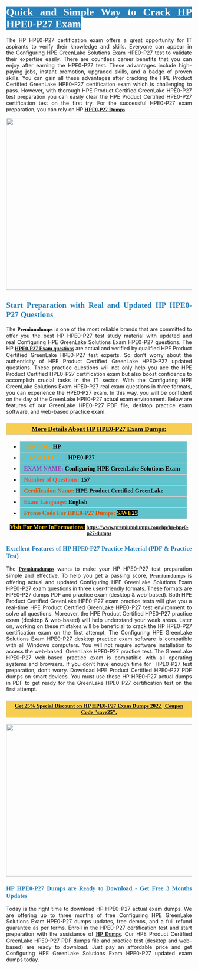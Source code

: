 <h1 style="text-align: justify;"><span style="color:#ffffff;"><span style="font-family:Georgia,serif;"><strong><span style="background-color:#2980b9;">Quick and Simple Way to Crack HP HPE0-P27 Exam</span></strong></span></span></h1>

<p style="text-align: justify;">The HP HPE0-P27 certification exam offers a great opportunity for IT aspirants to verify their knowledge and skills. Everyone can appear in the Configuring HPE GreenLake Solutions Exam HPE0-P27 test to validate their expertise easily. There are countless career benefits that you can enjoy after earning the HPE0-P27 test. These advantages include high-paying jobs, instant promotion, upgraded skills, and a badge of proven skills. You can gain all these advantages after cracking the HPE Product Certified GreenLake HPE0-P27 certification exam which is challenging to pass. However, with thorough HPE Product Certified GreenLake HPE0-P27 test preparation you can easily clear the HPE Product Certified HPE0-P27 certification test on the first try. For the successful HPE0-P27 exam preparation, you can rely on HP <span style="font-family:Georgia,serif;"><strong><a href="https://www.premiumdumps.com/hp/hp-hpe0-p27-dumps">HPE0-P27 Dumps</a></strong></span>.</p>

<p style="text-align: center;"><a href="https://www.premiumdumps.com/hp/hp-hpe0-p27-dumps"><img alt="" src="https://i.imgur.com/KJGzbJ2.jpeg" style="width: 700px; height: 465px;" /></a></p>

<h2 style="text-align: justify;"><span style="color:#2980b9;"><span style="font-family:Georgia,serif;"><strong>Start Preparation with Real and Updated HP HPE0-P27 Questions</strong></span></span></h2>

<p style="text-align: justify;">The <span style="font-size:14px;"><span style="font-family:Georgia,serif;"><strong>Premiumdumps</strong></span></span> is one of the most reliable brands that are committed to offer you the best HP HPE0-P27 test study material with updated and real Configuring HPE GreenLake Solutions Exam HPE0-P27 questions. The HP <span style="font-family:Georgia,serif;"><strong><a href="https://www.premiumdumps.com/hp/hp-hpe0-p27-dumps">HPE0-P27 Exam questions</a></strong></span> are actual and verified by qualified HPE Product Certified GreenLake HPE0-P27 test experts. So don’t worry about the authenticity of HPE Product Certified GreenLake HPE0-P27 updated questions. These practice questions will not only help you ace the HPE Product Certified HPE0-P27 certification exam but also boost confidence to accomplish crucial tasks in the IT sector. With the Configuring HPE GreenLake Solutions Exam HPE0-P27 real exam questions in three formats, you can experience the HPE0-P27 exam. In this way, you will be confident on the day of the GreenLake HPE0-P27 actual exam environment. Below are features of our GreenLake HPE0-P27 PDF file, desktop practice exam software, and web-based practice exam.</p>

<h3 style="background: #f7ce50; border: 1px solid rgb(204, 204, 204); padding: 5px 10px; text-align: center;"><span style="font-family:Georgia,serif;"><u><u><span style="color:#000000;"><span style="font-size:11pt"><span style="line-height:normal"><b><span style="font-size:13.0pt"><span cambria="">More Details About HP HPE0-P27 Exam Dumps:</span></span></b></span></span></span></u></u></span></h3>

<ul>
	<li style="margin:0cm 10pt">
	<div style="background:#61c4cd; border: 1px solid rgb(204, 204, 204); padding: 5px 10px; text-align: justify;"><span style="font-family:Georgia,serif;"><span style="font-size:11pt"><span style="line-height:normal"><b><span style="font-size:12.0pt"><span new="" roman="" times=""><span style="color:#f39c12;">VENDOR:</span> <span style="color:#000000;">HP</span></span></span></b></span></span></span></div>
	</li>
	<li style="margin:0cm 10pt">
	<div style="background: #61c4cd; border: 1px solid rgb(204, 204, 204); padding: 5px 10px; text-align: justify;"><span style="font-family:Georgia,serif;"><span style="font-size:11pt"><span style="line-height:normal"><b><span style="font-size:12.0pt"><span new="" roman="" times=""><span style="color:#f39c12;">EXAM CCODE:</span> <span style="color:#000000;">HPE0-P27</span></span></span></b></span></span></span></div>
	</li>
	<li style="margin:0cm 10pt">
	<div style="background: #61c4cd; border: 1px solid rgb(204, 204, 204); padding: 5px 10px; text-align: justify;"><span style="font-family:Georgia,serif;"><span style="font-size:11pt"><span style="line-height:normal"><b><span style="font-size:12.0pt"><span new="" roman="" times=""><span style="color:#8e44ad;">EXAM NAME:</span> <span style="color:#000000;">Configuring HPE GreenLake Solutions Exam</span></span></span></b></span></span></span></div>
	</li>
	<li style="margin:0cm 10pt">
	<div style="background: #61c4cd; border: 1px solid rgb(204, 204, 204); padding: 5px 10px;"><span style="font-family:Georgia,serif;"><span style="font-size:11pt"><span style="line-height:normal"><b><span style="font-size:12.0pt"><span new="" roman="" times=""><span style="color:#e74c3c;">Number of Questions:</span><span style="color:#000000;"><span style="color:#f1c40f;"> </span>157</span></span></span></b></span></span></span></div>
	</li>
	<li style="margin:0cm 10pt">
	<div style="background: #61c4cd; border: 1px solid rgb(204, 204, 204); padding: 5px 10px; text-align: justify;"><span style="font-family:Georgia,serif;"><span style="font-size:11pt"><span style="line-height:normal"><b><span style="font-size:12.0pt"><span new="" roman="" times=""><span style="color:#d35400;">Certification Name:</span> HPE Product Certified GreenLake</span></span></b></span></span></span></div>
	</li>
	<li style="margin:0cm 10pt">
	<div style="background: #61c4cd; border: 1px solid rgb(204, 204, 204); padding: 5px 10px; text-align: justify;"><span style="font-family:Georgia,serif;"><span style="font-size:11pt"><span style="line-height:normal"><b><span style="font-size:12.0pt"><span new="" roman="" times=""><span style="color:#e74c3c;">Exam Language:</span> <span style="color:#000000;">English</span></span></span></b></span></span></span></div>
	</li>
	<li style="margin:0cm 10pt">
	<div style="background: #61c4cd; border: 1px solid rgb(204, 204, 204); padding: 5px 10px;"><span style="font-family:Georgia,serif;"><span style="font-size:11pt"><span style="line-height:normal"><b><span style="font-size:12.0pt"><span new="" roman="" times=""><span style="color:#d35400;">Promo Code For HPE0-P27 Dumps:</span><span style="color:#f1c40f;"> <span style="background-color:#000000;">SAVE</span></span><span style="color:#ffffff;"><span style="background-color:#000000;">25</span></span></span></span></b></span></span></span></div>
	</li>
</ul>

<p style="text-align: center;"><span style="font-family:Georgia,serif;"><strong><span style="font-size:16px;"><span style="color:#f1c40f;"><span style="background-color:#000000;">Visit For More InFormations:</span></span></span> <a href="https://www.premiumdumps.com/hp/hp-hpe0-p27-dumps">https://www.premiumdumps.com/hp/hp-hpe0-p27-dumps</a></strong></span></p>

<h3 style="text-align: justify;"><span style="color:#2980b9;"><span style="font-family:Georgia,serif;"><strong><strong><strong>Excellent Features of HP HPE0-P27 Practice Material (PDF & Practice Test)</strong></strong></strong></span></span></h3>

<p style="text-align: justify;">The <a href="https://www.premiumdumps.com/"><span style="font-size:14px;"><span style="font-family:Georgia,serif;"><strong>Premiumdumps</strong></span></span></a> wants to make your HP HPE0-P27 test preparation simple and effective. To help you get a passing score, <span style="font-size:14px;"><span style="font-family:Georgia,serif;"><strong>Premiumdumps </strong></span></span>is offering actual and updated Configuring HPE GreenLake Solutions Exam HPE0-P27 exam questions in three user-friendly formats. These formats are HPE0-P27 dumps PDF and practice exam (desktop & web-based). Both HPE Product Certified GreenLake HPE0-P27 exam practice tests will give you a real-time HPE Product Certified GreenLake HPE0-P27 test environment to solve all questions. Moreover, the HPE Product Certified HPE0-P27 practice exam (desktop & web-based) will help understand your weak areas. Later on, working on these mistakes will be beneficial to crack the HP HPE0-P27 certification exam on the first attempt. The Configuring HPE GreenLake Solutions Exam HPE0-P27 desktop practice exam software is compatible with all Windows computers. You will not require software installation to access the web-based  GreenLake HPE0-P27 practice test. The GreenLake HPE0-P27 web-based practice exam is compatible with all operating systems and browsers. If you don’t have enough time for  HPE0-P27 test preparation, don’t worry. Download HPE Product Certified HPE0-P27 PDF dumps on smart devices. You must use these HP HPE0-P27 actual dumps in PDF to get ready for the GreenLake HPE0-P27 certification test on the first attempt.</p>

<h3 style="background: rgb(247, 206, 80); border: 1px solid rgb(204, 204, 204); padding: 5px 10px; text-align: center;"><span style="font-family:Georgia,serif;"><u><span style="color:#000000;"><span style="font-size:11pt;"><span style="line-height:normal;"><b><span cambria="">Get 25% Special Discount on HP HPE0-P27 Exam Dumps 2022 | Coupon Code "save25".</span></b></span></span></span></u></span></h3>

<p style="text-align: center;"><strong><strong><a href="https://www.premiumdumps.com/hp/hp-hpe0-p27-dumps"><img alt="" src="https://i.imgur.com/lUqvVrJ.png" style="width: 720px; height: 412px;" /></a></strong></strong></p>

<h3 style="text-align: justify;"><strong><span style="color:#2980b9;"><span style="font-family:Georgia,serif;"><strong><strong><strong>HP HPE0-P27 Dumps are Ready to Download - Get Free 3 Months Updates</strong></strong></strong></span></span></strong></h3>

<p style="text-align: justify;">Today is the right time to download HP HPE0-P27 actual exam dumps. We are offering up to three months of free Configuring HPE GreenLake Solutions Exam HPE0-P27 dumps updates, free demos, and a full refund guarantee as per terms. Enroll in the HPE0-P27 certification test and start preparation with the assistance of <span style="font-family:Georgia,serif;"><strong><a href="https://www.premiumdumps.com/hp-exam-dumps">HP Dumps</a></strong></span>. Our HPE Product Certified GreenLake HPE0-P27 PDF dumps file and practice test (desktop and web-based) are ready to download. Just pay an affordable price and get Configuring HPE GreenLake Solutions Exam HPE0-P27 updated exam dumps today.</p>
